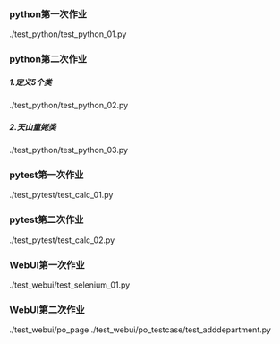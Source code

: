 ### python第一次作业
./test_python/test_python_01.py
### python第二次作业
##### 1.定义5个类
./test_python/test_python_02.py
##### 2.天山童姥类
./test_python/test_python_03.py
### pytest第一次作业
./test_pytest/test_calc_01.py
### pytest第二次作业
./test_pytest/test_calc_02.py
### WebUI第一次作业
./test_webui/test_selenium_01.py
### WebUI第二次作业
./test_webui/po_page
./test_webui/po_testcase/test_adddepartment.py
